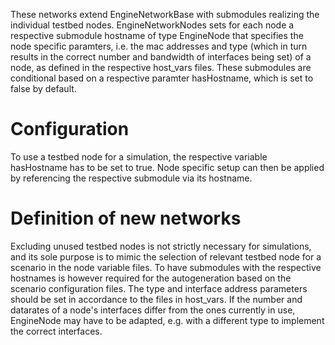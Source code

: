 These networks extend EngineNetworkBase with submodules realizing the individual testbed nodes.
EngineNetworkNodes sets for each node a respective submodule hostname of type EngineNode that specifies the node specific paramters, i.e. the mac addresses and type (which in turn results in the correct number and bandwidth of interfaces being set) of a node, as defined in the respective host_vars files. These submodules are conditional based on a respective paramter hasHostname, which is set to false by default.

# Configuration

To use a testbed node for a simulation, the respective variable hasHostname has to be set to true. Node specific setup can then be applied by referencing the respective submodule via its hostname.

# Definition of new networks

Excluding unused testbed nodes is not strictly necessary for simulations, and its sole purpose is to mimic the selection of relevant testbed node for a scenario in the node variable files. To have submodules with the respective hostnames is however required for the autogeneration based on the scenario configuration files. The type and interface address parameters should be set in accordance to the files in host_vars. If the number and datarates of a node's interfaces differ from the ones currently in use, EngineNode may have to be adapted, e.g. with a different type to implement the correct interfaces.
